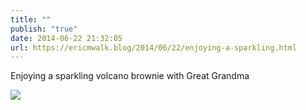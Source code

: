 ```yaml
---
title: ""
publish: "true"
date: 2014-06-22 21:32:05
url: https://ericmwalk.blog/2014/06/22/enjoying-a-sparkling.html
---
```


Enjoying a sparkling volcano brownie with Great Grandma

![](https://ericmwalk.blog/uploads/2022/1d8757cd1a.jpg)